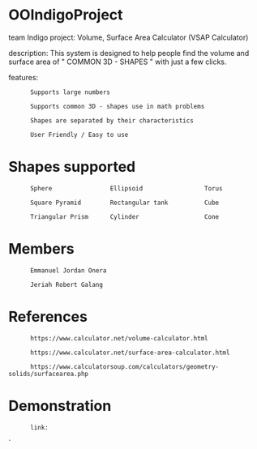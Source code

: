 # OOIndigoProject
team Indigo
project: Volume, Surface Area Calculator
                  (VSAP Calculator)

description: This system is designed to help people find the volume and surface area of " COMMON 3D - SHAPES " with just a few clicks.

features: 

          Supports large numbers

          Supports common 3D - shapes use in math problems
          
          Shapes are separated by their characteristics
          
          User Friendly / Easy to use
          
# Shapes supported

          Sphere                Ellipsoid                 Torus
          
          Square Pyramid        Rectangular tank          Cube
          
          Triangular Prism      Cylinder                  Cone    

# Members

          Emmanuel Jordan Onera
  
          Jeriah Robert Galang
          
# References

          https://www.calculator.net/volume-calculator.html
          
          https://www.calculator.net/surface-area-calculator.html
          
          https://www.calculatorsoup.com/calculators/geometry-solids/surfacearea.php
          
# Demonstration
        
          link:
        
        
  `       
  
  

